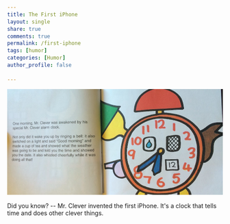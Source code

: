 ```yaml
---
title: The First iPhone
layout: single
share: true
comments: true
permalink: /first-iphone
tags: [humor]
categories: [Humor]
author_profile: false

---
```


![iphone](/images/first-iphone.jpg)

Did you know? -- Mr. Clever invented the first iPhone. It's a clock that tells time and does other clever things. 


